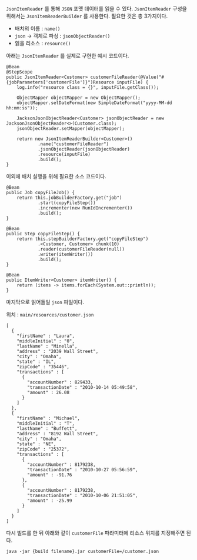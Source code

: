 
`JsonItemReader` 를 통해 `JSON` 포멧 데이터를 읽을 수 있다.  `JsonItemReader` 구성을 위해서는
`JsonItemReaderBuilder` 를 사용한다. 필요한 것은 총 3가지이다.

- 배치의 이름 : `name()` 
- `json` -> 객체로 파싱 : `jsonObjectReader()`
- 읽을 리소스 : `resource()`


아래는 `JsonItemReader` 를 실제로 구현한 예시 코드이다.

```
@Bean  
@StepScope  
public JsonItemReader<Customer> customerFileReader(@Value("#{jobParameters['customerFile']}")Resource inputFile) {  
    log.info("resource class = {}", inputFile.getClass());  
  
    ObjectMapper objectMapper = new ObjectMapper();  
    objectMapper.setDateFormat(new SimpleDateFormat("yyyy-MM-dd hh:mm:ss"));  
  
    JacksonJsonObjectReader<Customer> jsonObjectReader = new JacksonJsonObjectReader<>(Customer.class);  
    jsonObjectReader.setMapper(objectMapper);  
  
    return new JsonItemReaderBuilder<Customer>()  
            .name("customerFileReader")  
            .jsonObjectReader(jsonObjectReader)  
            .resource(inputFile)  
            .build();  
}
```


이외에 배치 실행을 위해 필요한 소스 코드이다.

```
@Bean  
public Job copyFileJob() {  
    return this.jobBuilderFactory.get("job")  
            .start(copyFileStep())  
            .incrementer(new RunIdIncrementer())  
            .build();  
}  
  
@Bean  
public Step copyFileStep() {  
    return this.stepBuilderFactory.get("copyFileStep")  
            .<Customer, Customer> chunk(10)  
            .reader(customerFileReader(null))  
            .writer(itemWriter())  
            .build();  
}  

@Bean  
public ItemWriter<Customer> itemWriter() {  
    return (items -> items.forEach(System.out::println));  
}  
```


마지막으로 읽어들일 `json` 파일이다.

위치 : `main/resources/customer.json`

```
[  
  {  
    "firstName" : "Laura",  
    "middleInitial" : "0",  
    "lastName" : "Minella",  
    "address" : "2039 Wall Street",  
    "city" : "Omaha",  
    "state" : "IL",  
    "zipCode" : "35446",  
    "transactions" : [  
      {  
        "accountNumber" : 829433,  
        "transactionDate" : "2010-10-14 05:49:58",  
        "amount" : 26.08  
      }  
    ]  
  },  
  {  
    "firstName" : "Michael",  
    "middleInitial" : "T",  
    "lastName" : "Buffett",  
    "address" : "8192 Wall Street",  
    "city" : "Omaha",  
    "state" : "NE",  
    "zipCode" : "25372",  
    "transactions" : [  
      {  
        "accountNumber" : 8179238,  
        "transactionDate" : "2010-10-27 05:56:59",  
        "amount" : -91.76  
      },  
      {  
        "accountNumber" : 8179238,  
        "transactionDate" : "2010-10-06 21:51:05",  
        "amount" : -25.99  
      }  
    ]  
  }  
]
```



다시 빌드를 한 뒤 아래와 같이 `customerFile` 파라미터에 리소스 위치를 지정해주면 된다.

```
java -jar {build filename}.jar customerFile=/customer.json
```